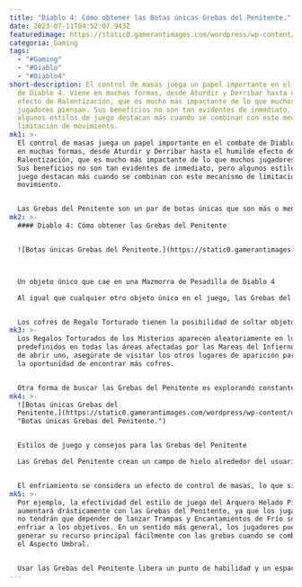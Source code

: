 ```yaml
---
title: "Diablo 4: Cómo obtener las Botas únicas Grebas del Penitente."
date: 2023-07-11T04:52:07.943Z
featuredimage: https://static0.gamerantimages.com/wordpress/wp-content/uploads/2023/07/diablo-4-penitent-greaves-event.jpg?q=50&fit=contain&w=1140&h=&dpr=1.5
categoria: Gaming
tags:
  - "#Gaming"
  - "#Diablo"
  - "#Diablo4"
short-description: El control de masas juega un papel importante en el combate
  de Diablo 4. Viene en muchas formas, desde Aturdir y Derribar hasta el humilde
  efecto de Ralentización, que es mucho más impactante de lo que muchos
  jugadores piensan. Sus beneficios no son tan evidentes de inmediato, pero
  algunos estilos de juego destacan más cuando se combinan con este mecanismo de
  limitación de movimiento.
mk1: >-
  El control de masas juega un papel importante en el combate de Diablo 4. Viene
  en muchas formas, desde Aturdir y Derribar hasta el humilde efecto de
  Ralentización, que es mucho más impactante de lo que muchos jugadores piensan.
  Sus beneficios no son tan evidentes de inmediato, pero algunos estilos de
  juego destacan más cuando se combinan con este mecanismo de limitación de
  movimiento. 


  Las Grebas del Penitente son un par de botas únicas que son más o menos esenciales para varios estilos de juego de las clases Pícaro, Nigromante y Hechicero; no son tan obligatorias para los Bárbaros y Druidas, pero aún son buenas para abrir nuevas oportunidades de poder. Aquí tienes un resumen de cómo conseguir estas botas y algunos consejos sobre cómo usarlas en Diablo 4.
mk2: >-
  #### Diablo 4: Cómo obtener las Grebas del Penitente


  ![Botas únicas Grebas del Penitente.](https://static0.gamerantimages.com/wordpress/wp-content/uploads/2023/07/diablo-4-unique-item-drop.jpg?q=50&fit=crop&w=1500&dpr=1.5 "Botas únicas Grebas del Penitente.")



  Un objeto único que cae en una Mazmorra de Pesadilla de Diablo 4

  Al igual que cualquier otro objeto único en el juego, las Grebas del Penitente tienen una baja probabilidad de aparecer en la mayoría de las fuentes de botín en el Nivel Mundial 3 y superiores. Incluso al matar a un solo monstruo de nombre blanco, hay una posibilidad de obtener este objeto. Sin embargo, la mejor manera de buscar estas botas y otros objetos únicos es mediante la búsqueda en las Mareas del Infierno.


  Los cofres de Regalo Torturado tienen la posibilidad de soltar objetos únicos. Los Regalos Torturados de los Misterios, en particular, son excelentes para conseguir equipo, ya que garantizan varios objetos legendarios cada vez que se abren. Para abrirlos, se necesitan 175 Cenizas Aberrantes, y los jugadores pueden desbloquear tantos de estos cofres como encuentren.
mk3: >-
  Los Regalos Torturados de los Misterios aparecen aleatoriamente en lugares
  predefinidos en todas las áreas afectadas por las Mareas del Infierno. Después
  de abrir uno, asegúrate de visitar los otros lugares de aparición para tener
  la oportunidad de encontrar más cofres.


  Otra forma de buscar las Grebas del Penitente es explorando constantemente las Mazmorras de Pesadilla de acuerdo con el nivel del personaje del jugador. Las Mazmorras de Pesadilla ofrecen la mayor cantidad de experiencia de todas las actividades de fin de juego, y también son una fuente decente de botín en general. Las recompensas al completar cada carrera garantizan al menos un objeto legendario, con la posibilidad de que sea un objeto único.
mk4: >-
  ![Botas únicas Grebas del
  Penitente.](https://static0.gamerantimages.com/wordpress/wp-content/uploads/2023/07/diablo-4-penitent-greaves-freeze.jpg?q=50&fit=crop&w=1500&dpr=1.5
  "Botas únicas Grebas del Penitente.")


  Estilos de juego y consejos para las Grebas del Penitente

  Las Grebas del Penitente crean un campo de hielo alrededor del usuario que enfría el suelo a su alrededor. La mancha de hielo eventualmente congela a los enemigos.


  El enfriamiento se considera un efecto de control de masas, lo que significa que los modificadores de objeto y los bonos pasivos del árbol de habilidades que otorgan ventajas contra objetivos controlados funcionarán siempre y cuando los enemigos estén de pie sobre el hielo. Esto hace que las Grebas del Penitente sean extremadamente útiles para todos los estilos de juego que aprovechan los enemigos incapacitados.
mk5: >-
  Por ejemplo, la efectividad del estilo de juego del Arquero Helado Pícaro
  aumentará drásticamente con las Grebas del Penitente, ya que los jugadores ya
  no tendrán que depender de lanzar Trampas y Encantamientos de Frío solo para
  enfriar a los objetivos. En un sentido más general, los jugadores pueden
  generar su recurso principal fácilmente con las grebas cuando se combinan con
  el Aspecto Umbral.


  Usar las Grebas del Penitente libera un punto de habilidad y un espacio de Aspecto para el Bárbaro y el Druida, respectivamente. El primero no tendrá que especializarse en Desgarrar mientras que el segundo puede reemplazar el Aspecto de Arena Movediza con algo más.
---
```

